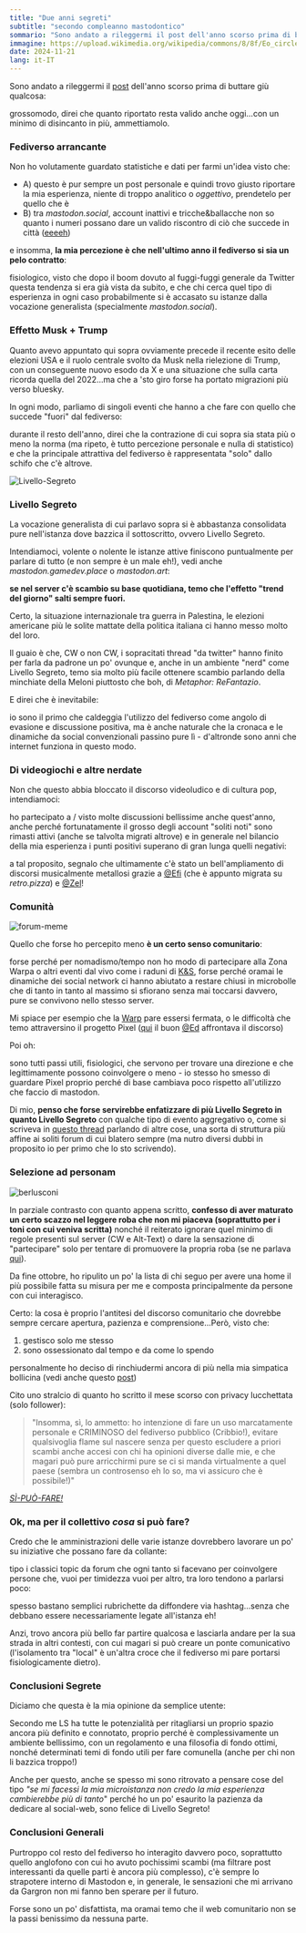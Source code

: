 ```yaml
---
title: "Due anni segreti"
subtitle: "secondo compleanno mastodontico"
sommario: "Sono andato a rileggermi il post dell'anno scorso prima di buttare giù qualcosa: grossomodo, direi che quanto riportato resta valido anche oggi...con un minimo di disincanto in più, ammettiamolo."
immagine: https://upload.wikimedia.org/wikipedia/commons/8/8f/Eo_circle_red_number-2.svg
date: 2024-11-21
lang: it-IT
---
```


Sono andato a rileggermi il [post](/posts/ita/un-anno-segreto/) dell'anno scorso prima di buttare giù qualcosa:

grossomodo, direi che quanto riportato resta valido anche oggi...con un minimo di disincanto in più, ammettiamolo.

### Fediverso arrancante 

Non ho volutamente guardato statistiche e dati per farmi un'idea visto che:

- A) questo è pur sempre un post personale e quindi trovo giusto riportare la mia esperienza, niente di troppo analitico o _oggettivo_, prendetelo per quello che è
- B) tra _mastodon.social_, account inattivi e tricche&ballacche non so quanto i numeri possano dare un valido riscontro di ciò che succede in città ([eeeeh](https://i.pinimg.com/736x/55/db/ea/55dbeabcc9bf91e900d2e34dc56e3feb.jpg))

e insomma, **la mia percezione è che nell'ultimo anno il fediverso si sia un pelo contratto**:

fisiologico, visto che dopo il boom dovuto al fuggi-fuggi generale da Twitter questa tendenza si era già vista da subito, e che chi cerca quel tipo di esperienza in ogni caso probabilmente si è accasato su istanze dalla vocazione generalista (specialmente _mastodon.social_).

### Effetto Musk + Trump

Quanto avevo appuntato qui sopra ovviamente precede il recente esito delle elezioni USA e il ruolo centrale svolto da Musk nella rielezione di Trump, con un conseguente nuovo esodo da X e una situazione che sulla carta ricorda quella del 2022...ma che a 'sto giro forse ha portato migrazioni più verso bluesky.

In ogni modo, parliamo di singoli eventi che hanno a che fare con quello che succede "fuori" dal fediverso: 

durante il resto dell'anno, direi che la contrazione di cui sopra sia stata più o meno la norma (ma ripeto, è tutto percezione personale e nulla di statistico) e che la principale attrattiva del fediverso è rappresentata "solo" dallo schifo che c'è altrove.

![Livello-Segreto](https://cdn.masto.host/livellosegretoit/site_uploads/files/000/000/005/@1x/ae2c2ed79689631b.png)

### Livello Segreto

La vocazione generalista di cui parlavo sopra si è abbastanza consolidata pure nell'istanza dove bazzica il sottoscritto, ovvero Livello Segreto. 

Intendiamoci, volente o nolente le istanze attive finiscono puntualmente per parlare di tutto (e non sempre è un male eh!), vedi anche _mastodon.gamedev.place_ o _mastodon.art_: 

**se nel server c'è scambio su base quotidiana, temo che l'effetto "trend del giorno" salti sempre fuori.**

Certo, la situazione internazionale tra guerra in Palestina, le elezioni americane più le solite mattate della politica italiana ci hanno messo molto del loro.

Il guaio è che, CW o non CW, i sopracitati thread "da twitter" hanno finito per farla da padrone un po' ovunque e, anche in un ambiente "nerd" come Livello Segreto, temo sia molto più facile ottenere scambio parlando della minchiate della Meloni piuttosto che boh, di _Metaphor: ReFantazio_.

E direi che è inevitabile: 

io sono il primo che caldeggia l'utilizzo del fediverso come angolo di evasione e discussione positiva, ma è anche naturale che la cronaca e le dinamiche da social convenzionali passino pure lì - d'altronde sono anni che internet funziona in questo modo.

### Di videogiochi e altre nerdate

Non che questo abbia bloccato il discorso videoludico e di cultura pop, intendiamoci: 

ho partecipato a / visto molte discussioni bellissime anche quest'anno, anche perché fortunatamente il grosso degli account "soliti noti" sono rimasti attivi (anche se talvolta migrati altrove) e in generale nel bilancio della mia esperienza i punti positivi superano di gran lunga quelli negativi: 

a tal proposito, segnalo che ultimamente c'è stato un bell'ampliamento di discorsi musicalmente metallosi grazie a [@Efi](https://livellosegreto.it/@lunarvesperia@retro.pizza) (che è appunto migrata su _retro.pizza_) e [@Zel](https://livellosegreto.it/@Zel)!

### Comunità

![forum-meme](https://preview.redd.it/vbp06a8pb2t91.jpg?auto=webp&s=70cf877081dde35d965fdd6f6c179d6528e94826)

Quello che forse ho percepito meno **è un certo senso comunitario**: 

forse perché per nomadismo/tempo non ho modo di partecipare alla Zona Warpa o altri eventi dal vivo come i raduni di [K&S](https://livellosegreto.it/@KSGamingLife), forse perché oramai le dinamiche dei social network ci hanno abiutato a restare chiusi in microbolle che di tanto in tanto al massimo si sfiorano senza mai toccarsi davvero, pure se convivono nello stesso server.

Mi spiace per esempio che la [Warp](https://warp.livellosegreto.it/) pare essersi fermata, o le difficoltà che temo attraversino il progetto Pixel ([qui](https://livellosegreto.it/@ed/113311769136005676) il buon [@Ed](https://livellosegreto.it/@ed) affrontava il discorso) 

Poi oh: 

sono tutti passi utili, fisiologici, che servono per trovare una direzione e che legittimamente possono coinvolgere o meno - io stesso ho smesso di guardare Pixel proprio perché di base cambiava poco rispetto all'utilizzo che faccio di mastodon.

Di mio, **penso che forse servirebbe enfatizzare di più Livello Segreto in quanto Livello Segreto** con qualche tipo di evento aggregativo o, come si scriveva in [questo thread](https://livellosegreto.it/@ed/113487367348413166) parlando di altre cose, una sorta di struttura più affine ai soliti forum di cui blatero sempre (ma nutro diversi dubbi in proposito io per primo che lo sto scrivendo).

### Selezione ad personam

![berlusconi](https://i.makeagif.com/media/8-08-2015/rYjtBw.gif)

In parziale contrasto con quanto appena scritto, **confesso di aver maturato un certo scazzo nel leggere roba che non mi piaceva (soprattutto per i toni con cui veniva scritta)** nonché il reiterato ignorare quel minimo di regole presenti sul server (CW e Alt-Text) o dare la sensazione di "partecipare" solo per tentare di promuovere la propria roba (se ne parlava [qui](/posts/ita/account-collettivo/)). 

Da fine ottobre, ho ripulito un po' la lista di chi seguo per avere una home il più possibile fatta su misura per me e composta principalmente da persone con cui interagisco. 

Certo: la cosa è proprio l'antitesi del discorso comunitario che dovrebbe sempre cercare apertura, pazienza e comprensione...Però, visto che: 

1. gestisco solo me stesso
2. sono ossessionato dal tempo e da come lo spendo

personalmente ho deciso di rinchiudermi ancora di più nella mia simpatica bollicina (vedi anche questo [post](/posts/ita/torre-d-avorio/))

Cito uno stralcio di quanto ho scritto il mese scorso con privacy lucchettata (solo follower): 

>"Insomma, sì, lo ammetto: ho intenzione di fare un uso marcatamente personale e CRIMINOSO del fediverso pubblico (Cribbio!), evitare qualsivoglia flame sul nascere senza per questo escludere a priori scambi anche accesi con chi ha opinioni diverse dalle mie, e che magari può pure arricchirmi pure se ci si manda virtualmente a quel paese (sembra un controsenso eh lo so, ma vi assicuro che è possibile!)"

[_SÌ-PUÒ-FARE!_](https://www.youtube.com/watch?v=rdkecMOT1ko)

### Ok, ma per il collettivo _cosa_ si può fare?

Credo che le amministrazioni delle varie istanze dovrebbero lavorare un po' su iniziative che possano fare da collante: 

tipo i classici topic da forum che ogni tanto si facevano per coinvolgere persone che, vuoi per timidezza vuoi per altro, tra loro tendono a parlarsi poco: 

spesso bastano semplici rubrichette da diffondere via hashtag...senza che debbano essere necessariamente legate all'istanza eh!

Anzi, trovo ancora più bello far partire qualcosa e lasciarla andare per la sua strada in altri contesti, con cui magari si può creare un ponte comunicativo (l'isolamento tra "local" è un'altra croce che il fediverso mi pare portarsi fisiologicamente dietro).

### Conclusioni Segrete

Diciamo che questa è la mia opinione da semplice utente: 

Secondo me LS ha tutte le potenzialità per ritagliarsi un proprio spazio ancora più definito e connotato, proprio perché è complessivamente un ambiente bellissimo, con un regolamento e una filosofia di fondo ottimi, nonché determinati temi di fondo utili per fare comunella (anche per chi non li bazzica troppo!)

Anche per questo, anche se spesso mi sono ritrovato a pensare cose del tipo _"se mi facessi la mia microistanza non credo la mia esperienza cambierebbe più di tanto_" perché ho un po' esaurito la pazienza da dedicare al social-web, sono felice di Livello Segreto!

### Conclusioni Generali

Purtroppo col resto del fediverso ho interagito davvero poco, soprattutto quello anglofono con cui ho avuto pochissimi scambi (ma filtrare post interessanti da quelle parti è ancora più complesso), c'è sempre lo strapotere interno di Mastodon e, in generale, le sensazioni che mi arrivano da Gargron non mi fanno ben sperare per il futuro.

Forse sono un po' disfattista, ma oramai temo che il web comunitario non se la passi benissimo da nessuna parte.
